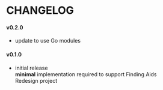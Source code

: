 # CHANGELOG

#### v0.2.0
  - update to use Go modules  

#### v0.1.0
  - initial release  
    **minimal** implementation required to support Finding Aids  
    Redesign project  
